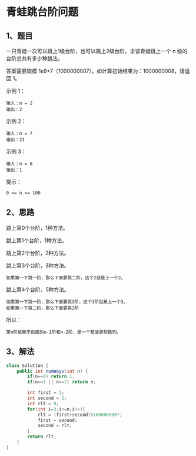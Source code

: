 # 青蛙跳台阶问题

## 1、题目

一只青蛙一次可以跳上1级台阶，也可以跳上2级台阶。求该青蛙跳上一个 n 级的台阶总共有多少种跳法。

答案需要取模 1e9+7（1000000007），如计算初始结果为：1000000008，请返回 1。

示例 1：

	输入：n = 2
	输出：2

示例 2：

	输入：n = 7
	输出：21

示例 3：

	输入：n = 0
	输出：1

提示：

	0 <= n <= 100

## 2、思路

跳上第0个台阶，1种方法。

跳上第1个台阶，1种方法。

跳上第2个台阶，2种方法。

跳上第3个台阶，3种方法。

	如果第一下跳一阶，那么下面要跳二阶，这个2就是上一个2。

跳上第4个台阶，5种方法。

	如果第一下跳一阶，那么下面要跳3阶，这个3阶就是上一个3。
	如果第一下跳二阶，那么下面要跳2阶

所以：

	第n阶依赖于前面的n-1阶和n-2阶，是一个斐波那契数列。

## 3、解法

```java
class Solution {
    public int numWays(int n) {
        if(n==0) return 1;
        if(n==1 || n==2) return n;

        int first = 1;
        int second = 2;
        int rlt = 0;
        for(int i=3;i<=n;i++){
            rlt = (first+second)%1000000007;
            first = second;
            second = rlt;
        }
        return rlt;
    }
}
```
